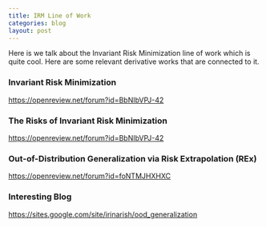 ```yaml
---
title: IRM Line of Work
categories: blog
layout: post
---
```


Here is we talk about the Invariant Risk Minimization line of work which is quite cool.
Here are some relevant derivative works that are connected to it.

### Invariant Risk Minimization

https://openreview.net/forum?id=BbNIbVPJ-42

### The Risks of Invariant Risk Minimization

https://openreview.net/forum?id=BbNIbVPJ-42

### Out-of-Distribution Generalization via Risk Extrapolation (REx)

https://openreview.net/forum?id=foNTMJHXHXC


### Interesting Blog

https://sites.google.com/site/irinarish/ood_generalization